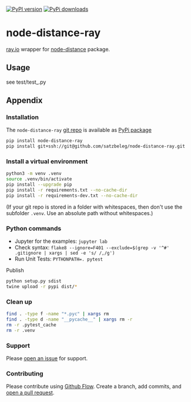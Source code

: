 [![PyPI version](https://badge.fury.io/py/node-distance-ray.svg)](https://badge.fury.io/py/node-distance-ray)
[![PyPi downloads](https://img.shields.io/pypi/dm/node-distance-ray)](https://img.shields.io/pypi/dm/)

# node-distance-ray
[ray.io](https://www.ray.io/) wrapper for [node-distance](https://github.com/satzbeleg/node-distance) package.


## Usage
see test/test_.py


## Appendix

### Installation
The `node-distance-ray` [git repo](http://github.com/satzbeleg/node-distance-ray) is available as [PyPi package](https://pypi.org/project/node-distance-ray)

```sh
pip install node-distance-ray
pip install git+ssh://git@github.com/satzbeleg/node-distance-ray.git
```

### Install a virtual environment

```sh
python3 -m venv .venv
source .venv/bin/activate
pip install --upgrade pip
pip install -r requirements.txt --no-cache-dir
pip install -r requirements-dev.txt --no-cache-dir
```

(If your git repo is stored in a folder with whitespaces, then don't use the subfolder `.venv`. Use an absolute path without whitespaces.)

### Python commands

* Jupyter for the examples: `jupyter lab`
* Check syntax: `flake8 --ignore=F401 --exclude=$(grep -v '^#' .gitignore | xargs | sed -e 's/ /,/g')`
* Run Unit Tests: `PYTHONPATH=. pytest`

Publish

```sh
python setup.py sdist 
twine upload -r pypi dist/*
```

### Clean up 

```sh
find . -type f -name "*.pyc" | xargs rm
find . -type d -name "__pycache__" | xargs rm -r
rm -r .pytest_cache
rm -r .venv
```


### Support
Please [open an issue](https://github.com/satzbeleg/node-distance-ray/issues/new) for support.


### Contributing
Please contribute using [Github Flow](https://guides.github.com/introduction/flow/). Create a branch, add commits, and [open a pull request](https://github.com/satzbeleg/node-distance-ray/compare/).
